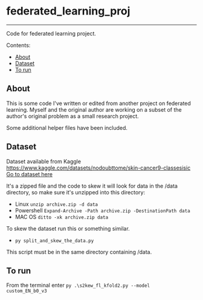 # federated_learning_proj

---

Code for federated learning project.

Contents:
 - [About](##-About)
 - [Dataset](##-Dataset)
 - [To run](##-To-Run)
 
 ## About
 
 This is some code I've written or edited from another project on federated learning. Myself and the original author are working on a subset of the author's original problem as a small research project.

 Some additional helper files have been included.
 
 ## Dataset
 
 Dataset available from Kaggle https://www.kaggle.com/datasets/nodoubttome/skin-cancer9-classesisic
 [Go to dataset here](https://www.kaggle.com/datasets/nodoubttome/skin-cancer9-classesisic)
 
 It's a zipped file and the code to skew it will look for data in the /data directory, so make sure it's unzipped into this directory:
- Linux ```unzip archive.zip -d data```
- Powershell ```Expand-Archive -Path archive.zip -DestinationPath data```
- MAC OS ```ditto -xk archive.zip data```
 
 To skew the dataset run this or something similar.
 - ```py split_and_skew_the_data.py```

This script must be in the same directory containing /data.
 
 ## To run
 
 From the terminal enter <code>py .\s2kew_fl_kfold2.py --model custom_EN_b0_v3</code>
 
